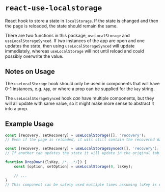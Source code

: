 # `react-use-localstorage`

React hook to store a state in `localStorage`. If the state is changed and then
the page is reloaded, the state should remain the same.

There are two functions in this package, `useLocalStorage` and
`useLocalStorageSynced`. If two instances of the app are open and one updates
the state, then using `useLocalStorageSynced` will update immediately, whereas
`useLocalStorage` will not until reload and could possibly overwrite the value.

## Notes on Usage

The `useLocalStorage` hook should only be used in components that will have 0-1
instances, e.g. `App`, or where a prop can be supplied for the `key` string.

The `useLocalStorageSynced` hook *can* have multiple components, but they will
all update with same value, so it might make more sense to abstract it into a
prop.

## Example Usage

```js
const [recovery, setRecovery] = useLocalStorage([], 'recovery');
// Even if the page is reloaded, it will still contain the recovered data
```

```js
const [recovery, setRecovery] = useLocalStorageSynced([], 'recovery');
// If another tab updates the state it will update in the original tab as well
```

```jsx
function DropDown({lsKey, /*...*/}) {
    const [option, setOption] = useLocalStorage(0, lsKey);
    
    // ...
}
// This component can be safely used multiple times assuming lsKey is changed`
```
